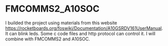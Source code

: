 # FMCOMMS2_A10SOC
I builded the project using materials from this website https://rocketboards.org/foswiki/Documentation/A10GSRDV161UserManual. 
It can blink leds. Some c code files and http protocol can control it. 
I will combine with FMCOMMS2 and A10SOC.
